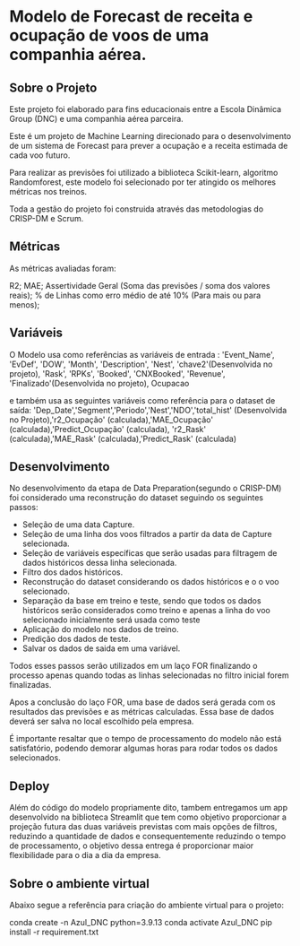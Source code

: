 # Modelo de Forecast de receita e ocupação de voos de uma companhia aérea.

## Sobre o Projeto

Este projeto foi elaborado para fins educacionais entre a Escola Dinâmica Group (DNC) e uma companhia aérea parceira.

Este é um projeto de Machine Learning direcionado para o desenvolvimento de um sistema de Forecast para prever a ocupação e a receita estimada de cada voo futuro.

Para realizar as previsões foi utilizado a biblioteca Scikit-learn, algoritmo Randomforest, este modelo foi selecionado por ter atingido os melhores métricas nos treinos.

Toda a gestão do projeto foi construida através das metodologias do CRISP-DM e Scrum.

## Métricas

As métricas avaliadas foram:

R2;
MAE;
Assertividade Geral (Soma das previsões / soma dos valores reais);
% de Linhas como erro médio de até 10% (Para mais ou para menos);

## Variáveis

O Modelo usa como referências as variáveis de entrada : 'Event_Name', 'EvDef', 'DOW', 'Month', 'Description', 'Nest', 'chave2'(Desenvolvida no projeto), 'Rask', 'RPKs', 'Booked', 'CNXBooked', 'Revenue', 'Finalizado'(Desenvolvida no projeto), Ocupacao

e também usa as seguintes variáveis como referência para o dataset de saída: 'Dep_Date','Segment','Periodo','Nest','NDO','total_hist' (Desenvolvida no Projeto),'r2_Ocupação' (calculada),'MAE_Ocupação' (calculada),'Predict_Ocupação' (calculada), 'r2_Rask' (calculada),'MAE_Rask' (calculada),'Predict_Rask' (calculada)

## Desenvolvimento

No desenvolvimento da etapa de Data Preparation(segundo o CRISP-DM) foi considerado uma reconstrução do dataset seguindo os seguintes passos:

- Seleção de uma data Capture.
- Seleção de uma linha dos voos filtrados a partir da data de Capture selecionada.
- Seleção de variáveis específicas que serão usadas para filtragem de dados históricos dessa linha selecionada.
- Filtro dos dados históricos.
- Reconstrução do dataset considerando os dados históricos e o o voo selecionado.
- Separação da base em treino e teste, sendo que todos os dados históricos serão considerados como treino e apenas a linha do voo selecionado inicialmente será usada como teste
- Aplicação do modelo nos dados de treino.
- Predição dos dados de teste.
- Salvar os dados de saida em uma variável.

Todos esses passos serão utilizados em um laço FOR finalizando o processo apenas quando todas as linhas selecionadas no filtro inicial forem finalizadas.

Apos a conclusão do laço FOR, uma base de dados será gerada com os resultados das previsões e as métricas calculadas.
Essa base de dados deverá ser salva no local escolhido pela empresa.

É importante resaltar que o tempo de processamento do modelo não está satisfatório, podendo demorar algumas horas para rodar todos os dados selecionados.

## Deploy

Além do código do modelo propriamente dito, tambem entregamos um app desenvolvido na biblioteca Streamlit que tem como objetivo proporcionar a projeção futura das duas variáveis previstas com mais opções de filtros, reduzindo a quantidade de dados e consequentemente reduzindo o tempo de processamento, o objetivo dessa entrega é proporcionar maior flexibilidade para o dia a dia da empresa.

## Sobre o ambiente virtual

Abaixo segue a referência para criação do ambiente virtual para o projeto:

conda create -n Azul_DNC python=3.9.13
conda activate Azul_DNC
pip install -r requirement.txt


   


